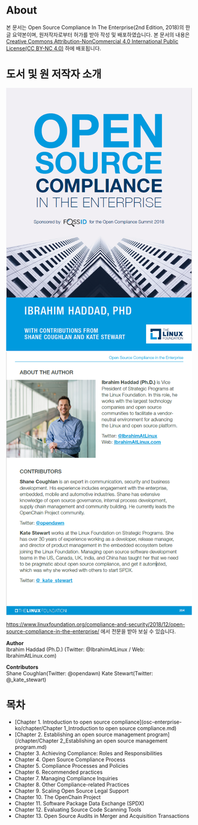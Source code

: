 # About
본 문서는 Open Source Compliance In The Enterprise(2nd Edition, 2018)의 한글 요약본이며, 원저작자로부터 허가를 받아 작성 및 배포하였습니다.
본 문서의 내용은 [Creative Commons Attribution-NonCommercial 4.0 International Public License(CC BY-NC 4.0)](https://creativecommons.org/licenses/by-nc/4.0/) 하에 배포됩니다.

# 도서 및 원 저작자 소개
![](/image/readme/osc-enterprise-book1.png)
![](/image/readme/osc-enterprise-book2.png)

https://www.linuxfoundation.org/compliance-and-security/2018/12/open-source-compliance-in-the-enterprise/ 에서 전문을 받아 보실 수 있습니다.

**Author** <br>
Ibrahim Haddad (Ph.D.) (Twitter: @IbrahimAtLinux / Web: IbrahimAtLinux.com)

**Contributors** <br>
Shane Coughlan(Twitter: @opendawn)
Kate Stewart(Twitter: @_kate_stewart)

# 목차

-	[Chapter 1. Introduction to open source compliance](osc-enterprise-ko/chapter/Chapter 1_Introduction to open source compliance.md)
-	[Chapter 2. Establishing an open source management program](/chapter/Chapter 2_Establishing an open source management program.md)
-	Chapter 3. Achieving Compliance: Roles and Responsibilities
-	Chapter 4. Open Source Compliance Process
-	Chapter 5. Compliance Processes and Policies
-	Chapter 6. Recommended practices
-	Chapter 7. Managing Compliance Inquiries
-	Chapter 8. Other Compliance-related Practices
-	Chapter 9. Scaling Open Source Legal Support
-	Chapter 10. The OpenChain Project
-	Chapter 11. Software Package Data Exchange (SPDX)
-	Chapter 12. Evaluating Source Code Scanning Tools
-	Chapter 13. Open Source Audits in Merger and Acquisition Transactions
